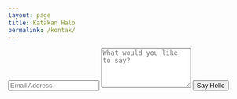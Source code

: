 ```yaml
---
layout: page
title: Katakan Halo
permalink: /kontak/
---
```

<div class="py2">
<form action="https://formspree.io/{{ site.email }}" method="POST" class="form-stacked form-light">
<input type="text" name="email" class="input mobile-block" placeholder="Email Address">
<textarea type="text" name="content" class="input mobile-block" rows="5" placeholder="What would you like to say?"></textarea>
<input type="submit" class="button button-blue button-big mobile-block" value="Say Hello">
</form>
</div>
